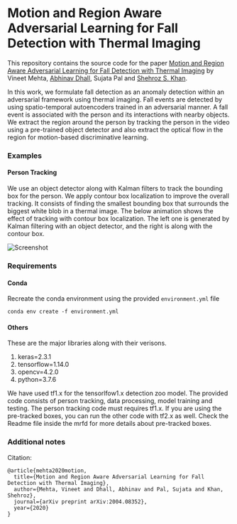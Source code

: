 # Motion and Region Aware Adversarial Learning for Fall Detection with Thermal Imaging

This repository contains the source code for the paper [Motion and Region Aware Adversarial Learning for Fall Detection with Thermal Imaging](https://arxiv.org/abs/2004.08352) by Vineet Mehta, [Abhinav Dhall](https://research.monash.edu/en/persons/abhinav-dhall), Sujata Pal and [Shehroz S. Khan](http://individual.utoronto.ca/shehroz/).

In this work, we formulate fall detection as an anomaly detection within an adversarial framework using thermal imaging. Fall events are detected by using spatio-temporal autoencoders trained in an adversarial manner. A fall event is associated with the person and its interactions with nearby objects. We extract the region around the person by tracking the person in the video using a pre-trained object detector and also extract the optical flow in the region for motion-based discriminative learning. 
### Examples
#### Person Tracking
We use an object detector along with Kalman filters to track the bounding box for the person. We apply contour box localization to improve the overall tracking. It consists of finding the smallest bounding box that surrounds the biggest white blob in a thermal image. The below animation shows the effect of tracking with contour box localization. The left one is generated by Kalman filtering with an object detector, and the right is along with the contour box.

![Screenshot](samples/tracking.gif)


### Requirements
#### Conda
Recreate the conda environment using the provided ```environment.yml``` file
```
conda env create -f environment.yml 
```
#### Others
These are the major libraries along with their verisons.

1. keras=2.3.1
2. tensorflow=1.14.0
3. opencv=4.2.0
4. python=3.7.6

We have used tf1.x for the tensorlfow1.x detection zoo model. The provided code consists of person tracking, data processing, model training and testing. The person tracking code must requires tf1.x. If you are using the pre-tracked boxes, you can run the other code with tf2.x as well. Check the Readme file inside the mrfd for more details about pre-tracked boxes.

### Additional notes

Citation:

```
@article{mehta2020motion,
  title={Motion and Region Aware Adversarial Learning for Fall Detection with Thermal Imaging},
  author={Mehta, Vineet and Dhall, Abhinav and Pal, Sujata and Khan, Shehroz},
  journal={arXiv preprint arXiv:2004.08352},
  year={2020}
}
```
